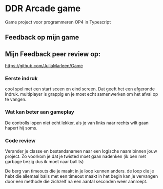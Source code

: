 # DDR Arcade game

Game project voor programmeren OP4 in Typescript

## Feedback op mijn game

## Mijn Feedback peer review op:
https://github.com/JuliaMarleen/Game

### Eerste indruk
cool spel met een start sceen en eind screen. Dat geeft het een afgeronde indruk.
multiplayer is grappig en je moet echt samenwerken om het afval op te vangen.

### Wat kan beter aan gameplay
De controlls lopen niet echt lekker, als je van links naar rechts wilt gaan hapert hij soms.

### Code review
Verander je classe en bestandsnamen naar een logische naam binnen jouw project. Zo voorkom je dat je twisted moet gaan nadenken (ik ben met garbage bezig dus ik moet naar ball.ts)

De berg van timeouts die je maakt in je loop kunnen anders. de loop die je hebt die allemaal balls met een timeout maakt in het begin kan je vervangen door een methode die zichzelf na een aantal seconden weer aanroept.
